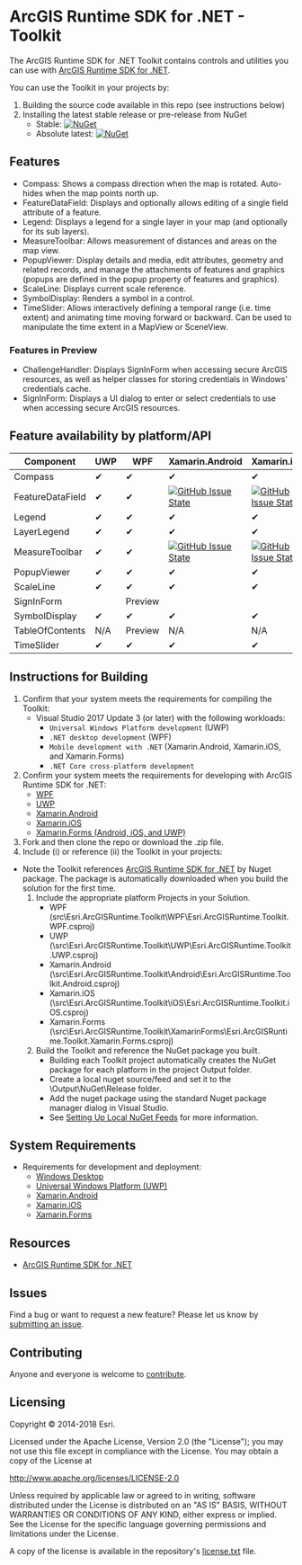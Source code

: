 # ArcGIS Runtime SDK for .NET - Toolkit

The ArcGIS Runtime SDK for .NET Toolkit contains controls and utilities you can use with [ArcGIS Runtime SDK for .NET](http://links.esri.com/dotnetsdk).

You can use the Toolkit in your projects by:
1. Building the source code available in this repo (see instructions below)
2. Installing the latest stable release or pre-release from NuGet
    - Stable: [![NuGet](https://img.shields.io/nuget/v/Esri.ArcGISRuntime.Toolkit.svg)](https://www.nuget.org/packages/Esri.ArcGISRuntime.Toolkit)
    - Absolute latest: [![NuGet](https://img.shields.io/nuget/vpre/Esri.ArcGISRuntime.Toolkit.svg)](https://www.nuget.org/packages/Esri.ArcGISRuntime.Toolkit/absolutelatest)   

## Features

- Compass: Shows a compass direction when the map is rotated. Auto-hides when the map points north up.
- FeatureDataField: Displays and optionally allows editing of a single field attribute of a feature.
- Legend: Displays a legend for a single layer in your map (and optionally for its sub layers).
- MeasureToolbar: Allows measurement of distances and areas on the map view.
- PopupViewer: Display details and media, edit attributes, geometry and related records, and manage the attachments of features and graphics (popups are defined in the popup property of features and graphics).
- ScaleLine: Displays current scale reference. 
- SymbolDisplay: Renders a symbol in a control.
- TimeSlider: Allows interactively defining a temporal range (i.e. time extent) and animating time moving forward or backward.  Can be used to manipulate the time extent in a MapView or SceneView. 

### Features in Preview

- ChallengeHandler: Displays SignInForm when accessing secure ArcGIS resources, as well as helper classes for storing credentials in Windows' credentials cache.
- SignInForm: Displays a UI dialog to enter or select credentials to use when accessing secure ArcGIS resources.

## Feature availability by platform/API

|Component |UWP  |WPF  |Xamarin.Android  |Xamarin.iOS  |Xamarin.Forms |
|---|---|---|---|---|---|
|Compass   | ✔ | ✔ | ✔ | ✔ | ✔ |
|FeatureDataField   | ✔ | ✔ | [![GitHub Issue State](https://img.shields.io/github/issues/detail/s/Esri/arcgis-toolkit-dotnet/198.svg)](https://github.com/Esri/arcgis-toolkit-dotnet/issues/198) | [![GitHub Issue State](https://img.shields.io/github/issues/detail/s/Esri/arcgis-toolkit-dotnet/198.svg)](https://github.com/Esri/arcgis-toolkit-dotnet/issues/198) | [![GitHub Issue State](https://img.shields.io/github/issues/detail/s/Esri/arcgis-toolkit-dotnet/198.svg)](https://github.com/Esri/arcgis-toolkit-dotnet/issues/198) |
|Legend   | ✔ | ✔ | ✔ | ✔ | ✔ |
|LayerLegend   | ✔ | ✔ | ✔ | ✔ | ✔ |
|MeasureToolbar   | ✔ | ✔ | [![GitHub Issue State](https://img.shields.io/github/issues/detail/s/Esri/arcgis-toolkit-dotnet/199.svg)](https://github.com/Esri/arcgis-toolkit-dotnet/issues/199) | [![GitHub Issue State](https://img.shields.io/github/issues/detail/s/Esri/arcgis-toolkit-dotnet/199.svg)](https://github.com/Esri/arcgis-toolkit-dotnet/issues/199) | [![GitHub Issue State](https://img.shields.io/github/issues/detail/s/Esri/arcgis-toolkit-dotnet/199.svg)](https://github.com/Esri/arcgis-toolkit-dotnet/issues/199) |
|PopupViewer | ✔ | ✔ | ✔ | ✔ | ✔ |
|ScaleLine   | ✔ | ✔ | ✔ | ✔ | ✔ |
|SignInForm   |   | Preview |   |   |   |
|SymbolDisplay   | ✔ | ✔ | ✔ | ✔ | ✔ |
|TableOfContents   | N/A | Preview | N/A  | N/A | N/A |
|TimeSlider   | ✔ | ✔ | ✔ | ✔ | ✔ |

## Instructions for Building

1. Confirm that your system meets the requirements for compiling the Toolkit:
    - Visual Studio 2017 Update 3 (or later) with the following workloads:
        - `Universal Windows Platform development` (UWP)
        - `.NET desktop development` (WPF)
        - `Mobile development with .NET` (Xamarin.Android, Xamarin.iOS, and Xamarin.Forms)
        - `.NET Core cross-platform development`
2. Confirm your system meets the requirements for developing with ArcGIS Runtime SDK for .NET:
   - [WPF](https://developers.arcgis.com/net/latest/wpf/guide/system-requirements.htm)
   - [UWP](https://developers.arcgis.com/net/latest/uwp/guide/system-requirements.htm)
   - [Xamarin.Android](https://developers.arcgis.com/net/latest/android/guide/system-requirements.htm)
   - [Xamarin.iOS](https://developers.arcgis.com/net/latest/ios/guide/system-requirements.htm)
   - [Xamarin.Forms (Android, iOS, and UWP)](https://developers.arcgis.com/net/latest/forms/guide/system-requirements.htm)
3. Fork and then clone the repo or download the .zip file.
4. Include (i) or reference (ii) the Toolkit in your projects:
* Note the Toolkit references [ArcGIS Runtime SDK for .NET](http://esriurl.com/dotnetsdk) by Nuget package. The package is automatically downloaded when you build the solution for the first time.
    1. Include the appropriate platform Projects in your Solution.
        - WPF (src\Esri.ArcGISRuntime.Toolkit\WPF\Esri.ArcGISRuntime.Toolkit.WPF.csproj)
        - UWP (\src\Esri.ArcGISRuntime.Toolkit\UWP\Esri.ArcGISRuntime.Toolkit.UWP.csproj)
        - Xamarin.Android (\src\Esri.ArcGISRuntime.Toolkit\Android\Esri.ArcGISRuntime.Toolkit.Android.csproj)
        - Xamarin.iOS (\src\Esri.ArcGISRuntime.Toolkit\iOS\Esri.ArcGISRuntime.Toolkit.iOS.csproj)
        - Xamarin.Forms (\src\Esri.ArcGISRuntime.Toolkit\XamarinForms\Esri.ArcGISRuntime.Toolkit.Xamarin.Forms.csproj)
    2. Build the Toolkit and reference the NuGet package you built.
        - Building each Toolkit project automatically creates the NuGet package for each platform in the project Output folder.
        - Create a local nuget source/feed and set it to the \Output\NuGet\Release folder.
        - Add the nuget package using the standard Nuget package manager dialog in Visual Studio.
        - See [Setting Up Local NuGet Feeds](https://docs.microsoft.com/en-us/nuget/hosting-packages/local-feeds) for more information.

## System Requirements

* Requirements for development and deployment: 
  * [Windows Desktop](https://developers.arcgis.com/net/latest/wpf/guide/system-requirements.htm)
  * [Universal Windows Platform (UWP)](https://developers.arcgis.com/net/latest/uwp/guide/system-requirements.htm)
  * [Xamarin.Android](https://developers.arcgis.com/net/latest/android/guide/system-requirements.htm)
  * [Xamarin.iOS](https://developers.arcgis.com/net/latest/ios/guide/system-requirements.htm)
  * [Xamarin.Forms](https://developers.arcgis.com/net/latest/forms/guide/system-requirements.htm)

## Resources

* [ArcGIS Runtime SDK for .NET](http://esriurl/dotnetsdk)

## Issues

Find a bug or want to request a new feature?  Please let us know by [submitting an issue](https://github.com/Esri/arcgis-toolkit-dotnet/issues/new).

## Contributing

Anyone and everyone is welcome to [contribute](CONTRIBUTING.md).

## Licensing

Copyright © 2014-2018 Esri.

Licensed under the Apache License, Version 2.0 (the "License");
you may not use this file except in compliance with the License.
You may obtain a copy of the License at

   http://www.apache.org/licenses/LICENSE-2.0

Unless required by applicable law or agreed to in writing, software
distributed under the License is distributed on an "AS IS" BASIS,
WITHOUT WARRANTIES OR CONDITIONS OF ANY KIND, either express or implied.
See the License for the specific language governing permissions and
limitations under the License.

A copy of the license is available in the repository's [license.txt](/license.txt) file.
